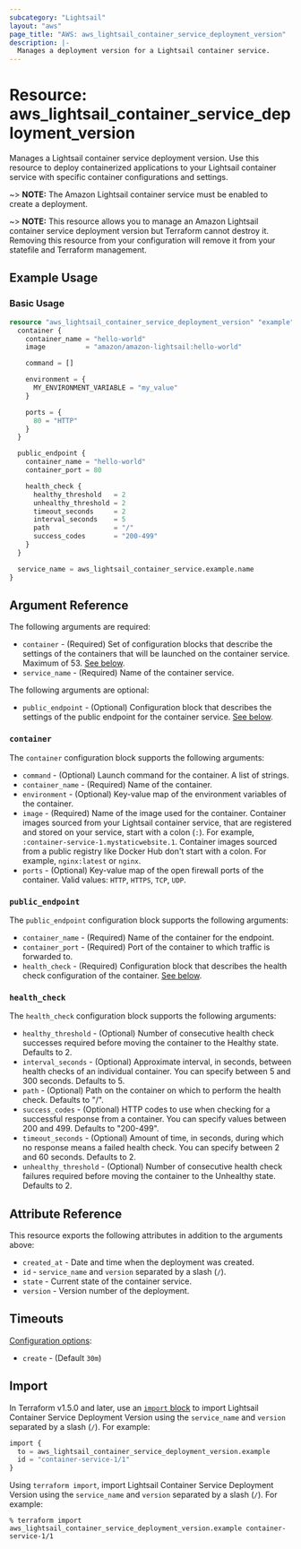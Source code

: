 ```yaml
---
subcategory: "Lightsail"
layout: "aws"
page_title: "AWS: aws_lightsail_container_service_deployment_version"
description: |-
  Manages a deployment version for a Lightsail container service.
---
```


# Resource: aws_lightsail_container_service_deployment_version

Manages a Lightsail container service deployment version. Use this resource to deploy containerized applications to your Lightsail container service with specific container configurations and settings.

~> **NOTE:** The Amazon Lightsail container service must be enabled to create a deployment.

~> **NOTE:** This resource allows you to manage an Amazon Lightsail container service deployment version but Terraform cannot destroy it. Removing this resource from your configuration will remove it from your statefile and Terraform management.

## Example Usage

### Basic Usage

```terraform
resource "aws_lightsail_container_service_deployment_version" "example" {
  container {
    container_name = "hello-world"
    image          = "amazon/amazon-lightsail:hello-world"

    command = []

    environment = {
      MY_ENVIRONMENT_VARIABLE = "my_value"
    }

    ports = {
      80 = "HTTP"
    }
  }

  public_endpoint {
    container_name = "hello-world"
    container_port = 80

    health_check {
      healthy_threshold   = 2
      unhealthy_threshold = 2
      timeout_seconds     = 2
      interval_seconds    = 5
      path                = "/"
      success_codes       = "200-499"
    }
  }

  service_name = aws_lightsail_container_service.example.name
}
```

## Argument Reference

The following arguments are required:

* `container` - (Required) Set of configuration blocks that describe the settings of the containers that will be launched on the container service. Maximum of 53. [See below](#container).
* `service_name` - (Required) Name of the container service.

The following arguments are optional:

* `public_endpoint` - (Optional) Configuration block that describes the settings of the public endpoint for the container service. [See below](#public_endpoint).

### `container`

The `container` configuration block supports the following arguments:

* `command` - (Optional) Launch command for the container. A list of strings.
* `container_name` - (Required) Name of the container.
* `environment` - (Optional) Key-value map of the environment variables of the container.
* `image` - (Required) Name of the image used for the container. Container images sourced from your Lightsail container service, that are registered and stored on your service, start with a colon (`:`). For example, `:container-service-1.mystaticwebsite.1`. Container images sourced from a public registry like Docker Hub don't start with a colon. For example, `nginx:latest` or `nginx`.
* `ports` - (Optional) Key-value map of the open firewall ports of the container. Valid values: `HTTP`, `HTTPS`, `TCP`, `UDP`.

### `public_endpoint`

The `public_endpoint` configuration block supports the following arguments:

* `container_name` - (Required) Name of the container for the endpoint.
* `container_port` - (Required) Port of the container to which traffic is forwarded to.
* `health_check` - (Required) Configuration block that describes the health check configuration of the container. [See below](#health_check).

### `health_check`

The `health_check` configuration block supports the following arguments:

* `healthy_threshold` - (Optional) Number of consecutive health check successes required before moving the container to the Healthy state. Defaults to 2.
* `interval_seconds` - (Optional) Approximate interval, in seconds, between health checks of an individual container. You can specify between 5 and 300 seconds. Defaults to 5.
* `path` - (Optional) Path on the container on which to perform the health check. Defaults to "/".
* `success_codes` - (Optional) HTTP codes to use when checking for a successful response from a container. You can specify values between 200 and 499. Defaults to "200-499".
* `timeout_seconds` - (Optional) Amount of time, in seconds, during which no response means a failed health check. You can specify between 2 and 60 seconds. Defaults to 2.
* `unhealthy_threshold` - (Optional) Number of consecutive health check failures required before moving the container to the Unhealthy state. Defaults to 2.

## Attribute Reference

This resource exports the following attributes in addition to the arguments above:

* `created_at` - Date and time when the deployment was created.
* `id` - `service_name` and `version` separated by a slash (`/`).
* `state` - Current state of the container service.
* `version` - Version number of the deployment.

## Timeouts

[Configuration options](https://developer.hashicorp.com/terraform/language/resources/syntax#operation-timeouts):

* `create` - (Default `30m`)

## Import

In Terraform v1.5.0 and later, use an [`import` block](https://developer.hashicorp.com/terraform/language/import) to import Lightsail Container Service Deployment Version using the `service_name` and `version` separated by a slash (`/`). For example:

```terraform
import {
  to = aws_lightsail_container_service_deployment_version.example
  id = "container-service-1/1"
}
```

Using `terraform import`, import Lightsail Container Service Deployment Version using the `service_name` and `version` separated by a slash (`/`). For example:

```console
% terraform import aws_lightsail_container_service_deployment_version.example container-service-1/1
```
